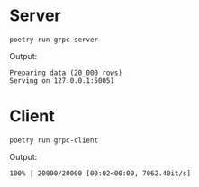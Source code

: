 Server
======

```
poetry run grpc-server
```

Output:

```
Preparing data (20_000 rows)
Serving on 127.0.0.1:50051
```

Client
======

```
poetry run grpc-client
```

Output:

```
100% | 20000/20000 [00:02<00:00, 7062.40it/s]
```